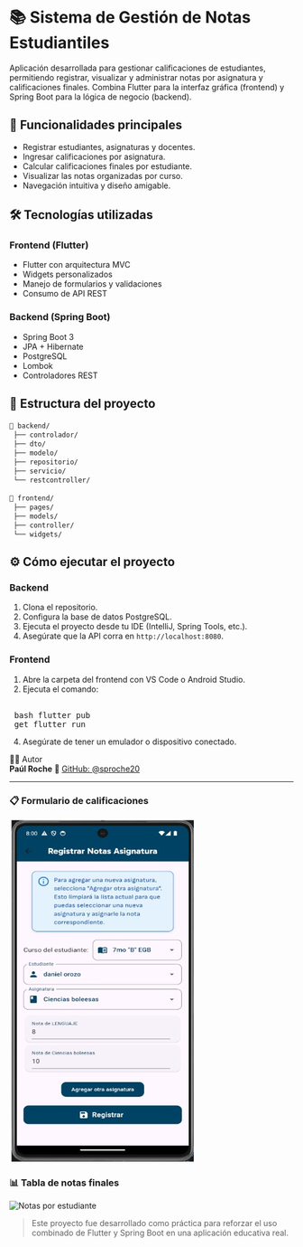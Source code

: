 
# 📚 Sistema de Gestión de Notas Estudiantiles

Aplicación desarrollada para gestionar calificaciones de estudiantes, permitiendo registrar, visualizar y administrar notas por asignatura y calificaciones finales. Combina Flutter para la interfaz gráfica (frontend) y Spring Boot para la lógica de negocio (backend).

## 🚀 Funcionalidades principales

- Registrar estudiantes, asignaturas y docentes.
- Ingresar calificaciones por asignatura.
- Calcular calificaciones finales por estudiante.
- Visualizar las notas organizadas por curso.
- Navegación intuitiva y diseño amigable.

## 🛠️ Tecnologías utilizadas

### Frontend (Flutter)
- Flutter con arquitectura MVC
- Widgets personalizados
- Manejo de formularios y validaciones
- Consumo de API REST

### Backend (Spring Boot)
- Spring Boot 3
- JPA + Hibernate
- PostgreSQL
- Lombok
- Controladores REST

## 📂 Estructura del proyecto

```
📁 backend/
 ├── controlador/
 ├── dto/
 ├── modelo/
 ├── repositorio/
 ├── servicio/
 └── restcontroller/

📁 frontend/
 ├── pages/
 ├── models/
 ├── controller/
 └── widgets/
```

## ⚙️ Cómo ejecutar el proyecto

### Backend
1. Clona el repositorio.
2. Configura la base de datos PostgreSQL.
3. Ejecuta el proyecto desde tu IDE (IntelliJ, Spring Tools, etc.).
4. Asegúrate que la API corra en `http://localhost:8080`.

### Frontend
1. Abre la carpeta del frontend con VS Code o Android Studio.
2. Ejecuta el comando:  
<pre lang="markdown"> 
 bash flutter pub 
 get flutter run 
</pre>
4. Asegúrate de tener un emulador o dispositivo conectado.

👨‍💻 Autor  
**Paúl Roche** 
🔗 [GitHub: @sproche20](https://github.com/sproche20)

---
### 📋 Formulario de calificaciones

![Formulario Flutter](images/formulario.png)

### 📊 Tabla de notas finales

![Notas por estudiante](images/tablas_notas.png)

> Este proyecto fue desarrollado como práctica para reforzar el uso combinado de Flutter y Spring Boot en una aplicación educativa real.
